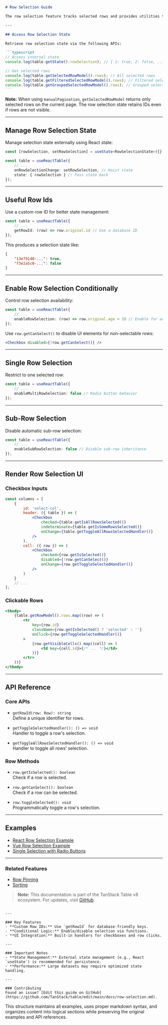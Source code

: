 ````markdown
# Row Selection Guide

The row selection feature tracks selected rows and provides utilities to toggle selections. Below are common use cases and implementation details.

---

## Access Row Selection State

Retrieve row selection state via the following APIs:

```typescript
// Access internal state
console.log(table.getState().rowSelection); // { 1: true, 2: false, ... }

// Get selected rows
console.log(table.getSelectedRowModel().rows); // All selected rows
console.log(table.getFilteredSelectedRowModel().rows); // Filtered selected rows
console.log(table.getGroupedSelectedRowModel().rows); // Grouped selected rows
```
````

**Note:** When using `manualPagination`, `getSelectedRowModel` returns only selected rows on the current page. The row selection state retains IDs even if rows are not visible.

---

## Manage Row Selection State

Manage selection state externally using React state:

```typescript
const [rowSelection, setRowSelection] = useState<RowSelectionState>({});

const table = useReactTable({
	// ...
	onRowSelectionChange: setRowSelection, // Hoist state
	state: { rowSelection } // Pass state back
});
```

---

## Useful Row Ids

Use a custom row ID for better state management:

```typescript
const table = useReactTable({
	// ...
	getRowId: (row) => row.original.id // Use a database ID
});
```

This produces a selection state like:

```json
{
	"13e79140-...": true,
	"f3e2a5c0-...": false
}
```

---

## Enable Row Selection Conditionally

Control row selection availability:

```typescript
const table = useReactTable({
	// ...
	enableRowSelection: (row) => row.original.age > 18 // Enable for adults only
});
```

Use `row.getCanSelect()` to disable UI elements for non-selectable rows:

```jsx
<Checkbox disabled={!row.getCanSelect()} />
```

---

## Single Row Selection

Restrict to one selected row:

```typescript
const table = useReactTable({
	// ...
	enableMultiRowSelection: false // Radio button behavior
});
```

---

## Sub-Row Selection

Disable automatic sub-row selection:

```typescript
const table = useReactTable({
	// ...
	enableSubRowSelection: false // Disable sub-row inheritance
});
```

---

## Render Row Selection UI

### Checkbox Inputs

```jsx
const columns = [
	{
		id: 'select-col',
		header: ({ table }) => (
			<Checkbox
				checked={table.getIsAllRowsSelected()}
				indeterminate={table.getIsSomeRowsSelected()}
				onChange={table.getToggleAllRowsSelectedHandler()}
			/>
		),
		cell: ({ row }) => (
			<Checkbox
				checked={row.getIsSelected()}
				disabled={!row.getCanSelect()}
				onChange={row.getToggleSelectedHandler()}
			/>
		)
	}
	// ...
];
```

### Clickable Rows

```jsx
<tbody>
	{table.getRowModel().rows.map((row) => (
		<tr
			key={row.id}
			className={row.getIsSelected() ? 'selected' : ''}
			onClick={row.getToggleSelectedHandler()}
		>
			{row.getVisibleCells().map((cell) => (
				<td key={cell.id}>{/* ... */}</td>
			))}
		</tr>
	))}
</tbody>
```

---

## API Reference

### Core APIs

- `getRowId(row: Row): string`  
  Define a unique identifier for rows.

- `getToggleSelectedHandler(): () => void`  
  Handler to toggle a row's selection.

- `getToggleAllRowsSelectedHandler(): () => void`  
  Handler to toggle all rows' selection.

### Row Methods

- `row.getIsSelected(): boolean`  
  Check if a row is selected.

- `row.getCanSelect(): boolean`  
  Check if a row can be selected.

- `row.toggleSelected(): void`  
  Programmatically toggle a row's selection.

---

## Examples

- [React Row Selection Example](#)
- [Vue Row Selection Example](#)
- [Single Selection with Radio Buttons](#)

---

### Related Features

- [Row Pinning](row-pinning.md)
- [Sorting](sorting.md)

> **Note:** This documentation is part of the TanStack Table v8 ecosystem. For updates, visit [GitHub](https://github.com/TanStack/table).

```

---

### Key Features
- **Custom Row IDs:** Use `getRowId` for database-friendly keys.
- **Conditional Logic:** Enable/disable selection via functions.
- **UI Integration:** Built-in handlers for checkboxes and row clicks.

---

### Important Notes
- **State Management:** External state management (e.g., React `useState`) is recommended for persistence.
- **Performance:** Large datasets may require optimized state handling.

---

### Contributing
Found an issue? [Edit this guide on GitHub](https://github.com/TanStack/table/edit/main/docs/row-selection.md).
```

This structure maintains all examples, uses proper markdown syntax, and organizes content into logical sections while preserving the original examples and API references.
